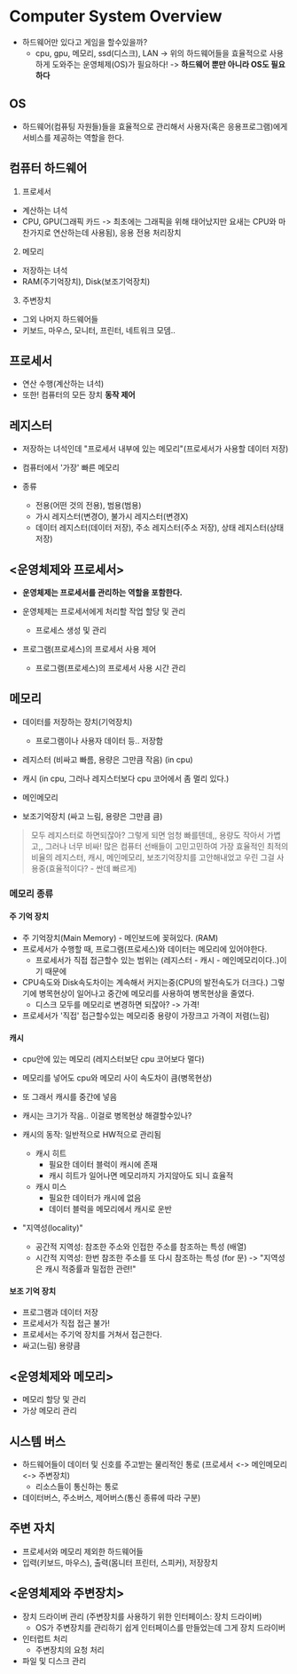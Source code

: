 # Computer System Overview

- 하드웨어만 있다고 게임을 할수있을까?
    - cpu, gpu, 메모리, ssd(디스크), LAN
    -> 위의 하드웨어들을 효율적으로 사용하게 도와주는 운영체제(OS)가 필요하다!
    -> **하드웨어 뿐만 아니라 OS도 필요하다**

## OS
- 하드웨어(컴퓨팅 자원들)들을 효율적으로 관리해서 사용자(혹은 응용프로그램)에게 서비스를 제공하는 역할을 한다.

## 컴퓨터 하드웨어
1. 프로세서
- 계산하는 녀석
- CPU, GPU(그래픽 카드 -> 최초에는 그래픽을 위해 태어났지만 요새는 CPU와 마찬가지로 연산하는데 사용됨), 응용 전용 처리장치

2. 메모리
- 저장하는 녀석
- RAM(주기억장치), Disk(보조기억장치)

3. 주변장치
- 그외 나머지 하드웨어들
- 키보드, 마우스, 모니터, 프린터, 네트워크 모뎀..

## 프로세서
- 연산 수행(계산하는 녀석)
- 또한! 컴퓨터의 모든 장치 **동작 제어**

## 레지스터
- 저장하는 녀석인데 "프로세서 내부에 있는 메모리"(프로세서가 사용할 데이터 저장)
- 컴퓨터에서 '가장' 빠른 메모리

- 종류
    - 전용(어떤 것의 전용), 범용(범용)
    - 가시 레지스터(변경O), 불가시 레지스터(변경X)
    - 데이터 레지스터(데이터 저장), 주소 레지스터(주소 저장), 상태 레지스터(상태 저장)

## <운영체제와 프로세서>
- **운영체제는 프로세서를 관리하는 역할을 포함한다.**
- 운영체제는 프로세서에게 처리할 작업 할당 및 관리
    - 프로세스 생성 및 관리

- 프로그램(프로세스)의 프로세서 사용 제어
    - 프로그램(프로세스)의 프로세서 사용 시간 관리

## 메모리

- 데이터를 저장하는 장치(기억장치)
    - 프로그램이나 사용자 데이터 등.. 저장함

- 레지스터 (비싸고 빠름, 용량은 그만큼 작음) (in cpu)
- 캐시 (in cpu, 그러나 레지스터보다 cpu 코어에서 좀 멀리 있다.)
- 메인메모리
- 보조기억장치 (싸고 느림, 용량은 그만큼 큼)

> 모두 레지스터로 하면되잖아? 그렇게 되면 엄청 빠를텐데,, 용량도 작아서 가볍고,, 그러나 너무 비싸! 많은 컴퓨터 선배들이 고민고민하여 가장 효율적인 최적의 비율의 레지스터, 캐시, 메인메모리, 보조기억장치를 고안해내었고 우린 그걸 사용중(효율적이다? - 싼데 빠르게)

### 메모리 종류

#### 주 기억 장치
- 주 기억장치(Main Memory) - 메인보드에 꽂혀있다. (RAM)
- 프로세서가 수행할 때, 프로그램(프로세스)와 데이터는 메모리에 있어야한다.
    - 프로세서가 직접 접근할수 있는 범위는 (레지스터 - 캐시 - 메인메모리이다..)이기 때문에
- CPU속도와 Disk속도차이는 계속해서 커지는중(CPU의 발전속도가 더크다.) 그렇기에 병목현상이 일어나고 중간에 메모리를 사용하여 병목현상을 줄였다.
    - 디스크 모두를 메모리로 변경하면 되잖아? -> 가격!
- 프로세서가 '직접' 접근할수있는 메모리중 용량이 가장크고 가격이 저렴(느림)

#### 캐시
- cpu안에 있는 메모리 (레지스터보단 cpu 코어보다 멀다)
- 메모리를 넣어도 cpu와 메모리 사이 속도차이 큼(병목현상)
- 또 그래서 캐시를 중간에 넣음
- 캐시는 크기가 작음.. 이걸로 병목현상 해결할수있나?

- 캐시의 동작: 일반적으로 HW적으로 관리됨
    - 캐시 히트
        - 필요한 데이터 블럭이 캐시에 존재
        - 캐시 히트가 일어나면 메모리까지 가지않아도 되니 효율적
    - 캐시 미스
        - 필요한 데이터가 캐시에 없음
        - 데이터 블럭을 메모리에서 캐시로 운반

- "지역성(locality)"
    - 공간적 지역성: 참조한 주소와 인접한 주소를 참조하는 특성 (배열)
    - 시간적 지역성: 한번 참조한 주소를 또 다시 참조하는 특성 (for 문)
    -> "지역성은 캐시 적중률과 밀접한 관련!"


#### 보조 기억 장치
- 프로그램과 데이터 저장
- 프로세서가 직접 접근 불가!
- 프로세서는 주기억 장치를 거쳐서 접근한다.
- 싸고(느림) 용량큼

## <운영체제와 메모리>
- 메모리 할당 및 관리
- 가상 메모리 관리

## 시스템 버스
- 하드웨어들이 데이터 및 신호를 주고받는 물리적인 통로 (프로세서 <-> 메인메모리 <-> 주변장치)
    - 리소스들이 통신하는 통로
- 데이터버스, 주소버스, 제어버스(통신 종류에 따라 구분)

## 주변 자치
- 프로세서와 메모리 제외한 하드웨어들
- 입력(키보드, 마우스), 출력(몸니터 프린터, 스피커), 저장장치

## <운영체제와 주변장치>
- 장치 드라이버 관리 (주변장치를 사용하기 위한 인터페이스: 장치 드라이버)
    - OS가 주변장치를 관리하기 쉽게 인터페이스를 만들었는데 그게 장치 드라이버
- 인터럽트 처리
    - 주변장치의 요청 처리
- 파일 및 디스크 관리
